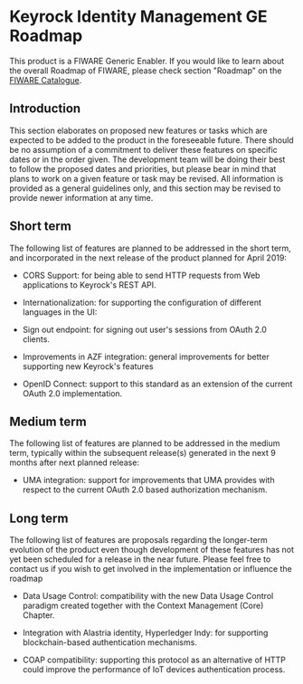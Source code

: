 # Keyrock Identity Management GE Roadmap

This product is a FIWARE Generic Enabler. If
you would like to learn about the overall Roadmap of FIWARE, please check
section "Roadmap" on the [FIWARE Catalogue](https://github.com/Fiware/catalogue).

## Introduction

This section elaborates on proposed new features or tasks which are expected to
be added to the product in the foreseeable future. There should be no assumption
of a commitment to deliver these features on specific dates or in the order
given. The development team will be doing their best to follow the proposed
dates and priorities, but please bear in mind that plans to work on a given
feature or task may be revised. All information is provided as a general
guidelines only, and this section may be revised to provide newer information at
any time.

## Short term

The following list of features are planned to be addressed in the short term,
and incorporated in the next release of the product planned for April 2019:

- CORS Support: for being able to send HTTP requests from Web applications to Keyrock's REST API.

- Internationalization: for supporting the configuration of different languages in the UI:

- Sign out endpoint: for signing out user's sessions from OAuth 2.0 clients.

- Improvements in AZF integration: general improvements for better supporting new Keyrock's features

- OpenID Connect: support to this standard as an extension of the current OAuth 2.0 implementation.

## Medium term

The following list of features are planned to be addressed in the medium term,
typically within the subsequent release(s) generated in the next 9 months
after next planned release:

- UMA integration: support for improvements that UMA provides with respect to the current OAuth 2.0 based authorization mechanism.

## Long term

The following list of features are proposals regarding the longer-term evolution
of the product even though development of these features has not yet been
scheduled for a release in the near future. Please feel free to contact us if
you wish to get involved in the implementation or influence the roadmap

- Data Usage Control: compatibility with the new Data Usage Control paradigm created together with the Context Management (Core) Chapter.

- Integration with Alastria identity, Hyperledger Indy: for supporting blockchain-based authentication mechanisms.

- COAP compatibility: supporting this protocol as an alternative of HTTP could improve the performance of IoT devices authentication process.
